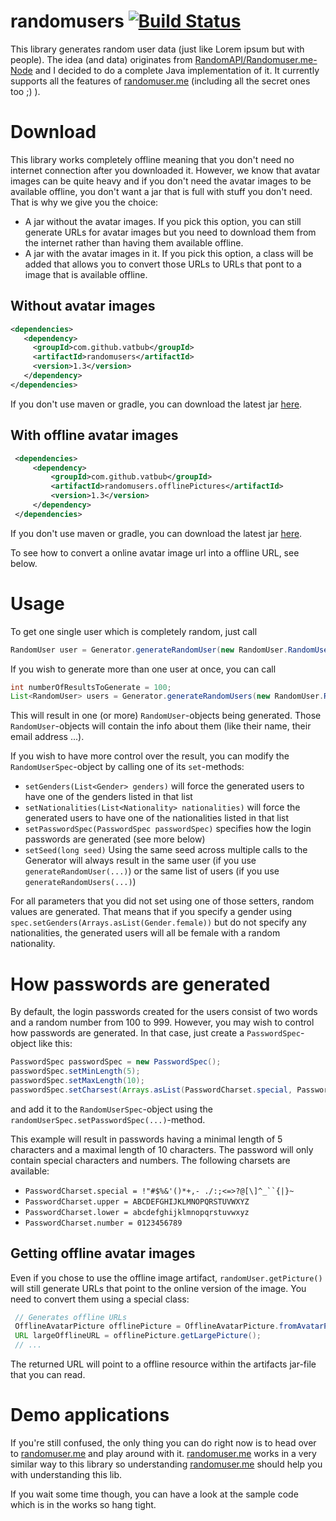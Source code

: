 # randomusers [![Build Status](https://travis-ci.org/vatbub/randomusers.svg?branch=master)](https://travis-ci.org/vatbub/randomusers)
This library generates random user data (just like Lorem ipsum but with people). The idea (and data) originates from [RandomAPI/Randomuser.me-Node](https://github.com/RandomAPI/Randomuser.me-Node) and I decided to do a complete Java implementation of it. It currently supports all the features of [randomuser.me](https://randomuser.me/) (including all the secret ones too ;) ).
 
 # Download
 This library works completely offline meaning that you don't need no internet connection after you downloaded it. 
 However, we know that avatar images can be quite heavy and if you don't need the avatar images to be available offline, you don't 
 want a jar that is full with stuff you don't need. That is why we give you the choice: 
  - A jar without the avatar images. If you pick this option, you can still generate URLs for avatar images but you need to download them from the internet rather than having them available offline.
  - A jar with the avatar images in it. If you pick this option, a class will be added that allows you to convert those URLs to URLs that pont to a image that is available offline.
 ## Without avatar images
 ```xml
<dependencies>
    <dependency>
      <groupId>com.github.vatbub</groupId>
      <artifactId>randomusers</artifactId>
      <version>1.3</version>
    </dependency>
</dependencies>
 ```
 
 If you don't use maven or gradle, you can download the latest jar [here](https://bintray.com/vatbub/fokprojectsReleases/randomusers#downloads).
 
 ## With offline avatar images
 ```xml
  <dependencies>
      <dependency>
          <groupId>com.github.vatbub</groupId>
          <artifactId>randomusers.offlinePictures</artifactId>
          <version>1.3</version>
      </dependency>
  </dependencies>
  ```
  
  If you don't use maven or gradle, you can download the latest jar [here](https://bintray.com/vatbub/fokprojectsReleases/randomusers.offlinePictures#downloads).
  
  To see how to convert a online avatar image url into a offline URL, see below.
   
 # Usage
 To get one single user which is completely random, just call
 ```java
 RandomUser user = Generator.generateRandomUser(new RandomUser.RandomUserSpec());
 ```
 
 If you wish to generate more than one user at once, you can call
 ```java
 int numberOfResultsToGenerate = 100;
 List<RandomUser> users = Generator.generateRandomUsers(new RandomUser.RandomUserSpec(), numberOfResultsToGenerate);
 ```
 This will result in one (or more) `RandomUser`-objects being generated. Those `RandomUser`-objects will contain the info about them (like their name, their email address ...). 
 
 If you wish to have more control over the result, you can modify the `RandomUserSpec`-object by calling one of its `set`-methods:
   - `setGenders(List<Gender> genders)` will force the generated users to have one of the genders listed in that list
   - `setNationalities(List<Nationality> nationalities)` will force the generated users to have one of the nationalities listed in that list
   - `setPasswordSpec(PasswordSpec passwordSpec)` specifies how the login passwords are generated (see more below)
   - `setSeed(long seed)` Using the same seed across multiple calls to the Generator will always result in the same user (if you use `generateRandomUser(...)`) or the same list of users (if you use `generateRandomUsers(...)`)
   
For all parameters that you did not set using one of those setters, random values are generated. That means that if you specify a gender using `spec.setGenders(Arrays.asList(Gender.female))` but do not specify any nationalities, the generated users will all be female with a random nationality.

# How passwords are generated
By default, the login passwords created for the users consist of two words and a random number from 100 to 999. However, you may wish to control how passwords are generated. In that case, just create a `PasswordSpec`-object like this:
```java
PasswordSpec passwordSpec = new PasswordSpec();
passwordSpec.setMinLength(5);
passwordSpec.setMaxLength(10);
passwordSpec.setCharsest(Arrays.asList(PasswordCharset.special, PasswordCharset.number));
```
and add it to the `RandomUserSpec`-object using the `randomUserSpec.setPasswordSpec(...)`-method.

This example will result in passwords having a minimal length of 5 characters and a maximal length of 10 characters. The password will only contain special characters and numbers.
The following charsets are available:
- `PasswordCharset.special = !"#$%&'()*+,- ./:;<=>?@[\]^_``{|}~ `
- `PasswordCharset.upper = ABCDEFGHIJKLMNOPQRSTUVWXYZ`
- `PasswordCharset.lower = abcdefghijklmnopqrstuvwxyz`
- `PasswordCharset.number = 0123456789`

## Getting offline avatar images 
   Even if you chose to use the offline image artifact, `randomUser.getPicture()` will still generate URLs that point to the online version of the image.
   You need to convert them using a special class:
   ```java
    // Generates offline URLs
    OfflineAvatarPicture offlinePicture = OfflineAvatarPicture.fromAvatarPicture(randomUser.getPicture());
    URL largeOfflineURL = offlinePicture.getLargePicture();
    // ...
   ```
   The returned URL will point to a offline resource within the artifacts jar-file that you can read.
   
   # Demo applications
   If you're still confused, the only thing you can do right now is to head over to [randomuser.me](https://randomuser.me/) and play around with it.
   [randomuser.me](https://randomuser.me/) works in a very similar way to this library so understanding [randomuser.me](https://randomuser.me/) should help you with understanding this lib.
   
   If you wait some time though, you can have a look at the sample code which is in the works so hang tight.
